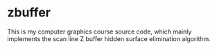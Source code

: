 # zbuffer
This is my computer graphics course source code, which mainly implements the scan line Z buffer hidden surface elimination algorithm.
